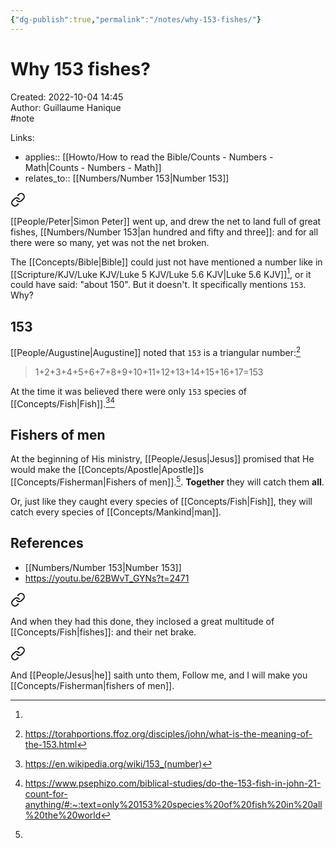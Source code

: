 ```yaml
---
{"dg-publish":true,"permalink":"/notes/why-153-fishes/"}
---
```


# Why 153 fishes?

Created: 2022-10-04 14:45  
Author: Guillaume Hanique  
#note

Links:

- applies:: [[Howto/How to read the Bible/Counts - Numbers - Math\|Counts - Numbers - Math]]
- relates_to:: [[Numbers/Number 153\|Number 153]]


<div class="transclusion internal-embed is-loaded"><a class="markdown-embed-link" href="/scripture/kjv/john-kjv/john-21-kjv/john-21-11-kjv/" aria-label="Open link"><svg xmlns="http://www.w3.org/2000/svg" width="24" height="24" viewBox="0 0 24 24" fill="none" stroke="currentColor" stroke-width="2" stroke-linecap="round" stroke-linejoin="round" class="svg-icon lucide-link"><path d="M10 13a5 5 0 0 0 7.54.54l3-3a5 5 0 0 0-7.07-7.07l-1.72 1.71"></path><path d="M14 11a5 5 0 0 0-7.54-.54l-3 3a5 5 0 0 0 7.07 7.07l1.71-1.71"></path></svg></a><div class="markdown-embed">



[[People/Peter\|Simon Peter]] went up, and drew the net to land full of great fishes, [[Numbers/Number 153\|an hundred and fifty and three]]: and for all there were so many, yet was not the net broken.


</div></div>


The [[Concepts/Bible\|Bible]] could just not have mentioned a number like in [[Scripture/KJV/Luke KJV/Luke 5 KJV/Luke 5.6 KJV\|Luke 5.6 KJV]][^1], or it could have said: "about 150". But it doesn't. It specifically mentions `153`. Why?

## 153

[[People/Augustine\|Augustine]] noted that `153` is a triangular number:[^2] 

> 1+2+3+4+5+6+7+8+9+10+11+12+13+14+15+16+17=153

At the time it was believed there were only `153` species of [[Concepts/Fish\|Fish]].[^3][^4]

## Fishers of men

At the beginning of His ministry, [[People/Jesus\|Jesus]] promised that He would make the [[Concepts/Apostle\|Apostle]]s [[Concepts/Fisherman\|Fishers of men]].[^5]. **Together** they will catch them **all**.

Or, just like they caught every species of [[Concepts/Fish\|Fish]], they will catch every species of [[Concepts/Mankind\|man]].

## References

- [[Numbers/Number 153\|Number 153]]
- https://youtu.be/62BWvT_GYNs?t=2471


[^1]: 
<div class="transclusion internal-embed is-loaded"><a class="markdown-embed-link" href="/scripture/kjv/luke-kjv/luke-5-kjv/luke-5-6-kjv/" aria-label="Open link"><svg xmlns="http://www.w3.org/2000/svg" width="24" height="24" viewBox="0 0 24 24" fill="none" stroke="currentColor" stroke-width="2" stroke-linecap="round" stroke-linejoin="round" class="svg-icon lucide-link"><path d="M10 13a5 5 0 0 0 7.54.54l3-3a5 5 0 0 0-7.07-7.07l-1.72 1.71"></path><path d="M14 11a5 5 0 0 0-7.54-.54l-3 3a5 5 0 0 0 7.07 7.07l1.71-1.71"></path></svg></a><div class="markdown-embed">



And when they had this done, they inclosed a great multitude of [[Concepts/Fish\|fishes]]: and their net brake.


</div></div>

[^2]: https://torahportions.ffoz.org/disciples/john/what-is-the-meaning-of-the-153.html
[^3]: https://en.wikipedia.org/wiki/153_(number)
[^4]: https://www.psephizo.com/biblical-studies/do-the-153-fish-in-john-21-count-for-anything/#:~:text=only%20153%20species%20of%20fish%20in%20all%20the%20world
[^5]: 
<div class="transclusion internal-embed is-loaded"><a class="markdown-embed-link" href="/scripture/kjv/matthew-kjv/matthew-4-kjv/matthew-4-19-kjv/" aria-label="Open link"><svg xmlns="http://www.w3.org/2000/svg" width="24" height="24" viewBox="0 0 24 24" fill="none" stroke="currentColor" stroke-width="2" stroke-linecap="round" stroke-linejoin="round" class="svg-icon lucide-link"><path d="M10 13a5 5 0 0 0 7.54.54l3-3a5 5 0 0 0-7.07-7.07l-1.72 1.71"></path><path d="M14 11a5 5 0 0 0-7.54-.54l-3 3a5 5 0 0 0 7.07 7.07l1.71-1.71"></path></svg></a><div class="markdown-embed">



And [[People/Jesus\|he]] saith unto them, Follow me, and I will make you [[Concepts/Fisherman\|fishers of men]].


</div></div>

